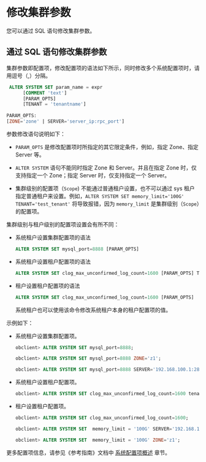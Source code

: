 修改集群参数 
===========================

您可以通过 SQL 语句修改集群参数。

通过 SQL 语句修改集群参数 
------------------------------------

集群参数即配置项，修改配置项的语法如下所示，同时修改多个系统配置项时，请用逗号（,）分隔。

```sql
 ALTER SYSTEM SET param_name = expr
      [COMMENT 'text']
      [PARAM_OPTS]
      [TENANT = 'tenantname']
      
PARAM_OPTS:
[ZONE='zone' | SERVER='server_ip:rpc_port']
```



参数修改语句说明如下：

* `PARAM_OPTS` 是修改配置项时所指定的其它限定条件，例如，指定 Zone、指定 Server 等。

  

* `ALTER SYSTEM` 语句不能同时指定 Zone 和 Server。并且在指定 Zone 时，仅支持指定一个 Zone；指定 Server 时，仅支持指定一个 Server。

  

* 集群级别的配置项（`Scope`) 不能通过普通租户设置，也不可以通过 sys 租户指定普通租户来设置。例如，`ALTER SYSTEM SET memory_limit='100G' TENANT='test_tenant'` 将导致报错，因为 `memory_limit` 是集群级别（`Scope`）的配置项。

  




集群级别与租户级别的配置项设置会有所不同：

* 系统租户设置集群配置项的语法

  ```sql
  ALTER SYSTEM SET mysql_port=8888 [PARAM_OPTS]
  ```

  

* 系统租户设置租户配置项的语法

  ```sql
  ALTER SYSTEM SET clog_max_unconfirmed_log_count=1600 [PARAM_OPTS] TENANT=all|TENANT_NAME
  ```

  

* 租户设置租户配置项的语法

  ```sql
  ALTER SYSTEM SET clog_max_unconfirmed_log_count=1600 [PARAM_OPTS]
  ```

  

  系统租户也可以使用该命令修改系统租户本身的租户配置项的值。
  




示例如下：

* 系统租户设置集群配置项。

  ```sql
  obclient> ALTER SYSTEM SET mysql_port=8888;
  
  obclient> ALTER SYSTEM SET mysql_port=8888 ZONE='z1';
  
  obclient> ALTER SYSTEM SET mysql_port=8888 SERVER='192.168.100.1:2882';
  ```

  

* 系统租户设置租户配置项。

  ```sql
  obclient> ALTER SYSTEM SET clog_max_unconfirmed_log_count=1600 tenant='test_tenant';
  ```

  

* 租户设置租户配置项。

  ```sql
  obclient> ALTER SYSTEM SET clog_max_unconfirmed_log_count=1600;
  
  obclient> ALTER SYSTEM SET  memory_limit = '100G' SERVER='192.168.100.1:2882';
  
  obclient> ALTER SYSTEM SET  memory_limit = '100G' ZONE='z1';
  ```

  




更多配置项信息，请参见《参考指南》文档中 [系统配置项概述](/zh-CN/10.reference-guide/3.system-configuration-items/1.overview-of-system-configuration-items.md) 章节。
